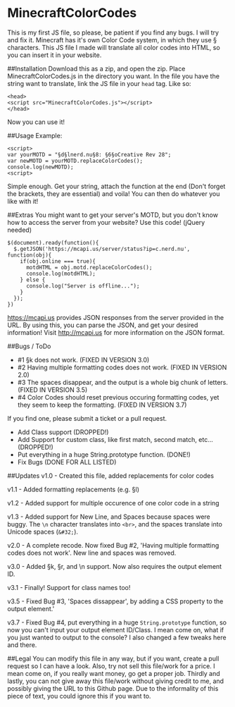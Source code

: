 # MinecraftColorCodes
This is my first JS file, so please, be patient if you find any bugs. I will try and fix it.
Minecraft has it's own Color Code system, in which they use § characters.
This JS file I made will translate all color codes into HTML, so you can insert it in your website.

##Installation
Download this as a zip, and open the zip.
Place MinecraftColorCodes.js in the directory you want.
In the file you have the string want to translate, link the JS file in your ``` head ``` tag.
Like so:
```
<head>
<script src="MinecraftColorCodes.js"></script>
</head>
```
Now you can use it!

##Usage
Example:
```
<script>
var yourMOTD = "§d§lnerd.nu§8: §6§oCreative Rev 28";
var newMOTD = yourMOTD.replaceColorCodes();
console.log(newMOTD);
<script>
```
Simple enough. Get your string, attach the function at the end (Don't forget the brackets, they are essential) and voila! You can then do whatever you like with it!


##Extras
You might want to get your server's MOTD, but you don't know how to access the server from your website?
Use this code! (jQuery needed)
```
$(document).ready(function(){
  $.getJSON('https://mcapi.us/server/status?ip=c.nerd.nu', function(obj){
    if(obj.online === true){
      motdHTML = obj.motd.replaceColorCodes();
      console.log(motdHTML);
    } else {
      console.log("Server is offline...");
    }
  });
})
```
https://mcapi.us provides JSON responses from the server provided in the URL. By using this, you can parse the JSON, and get your desired information! Visit http://mcapi.us for more information on the JSON format.


##Bugs / ToDo

- #1 §k does not work. (FIXED IN VERSION 3.0)
- #2 Having multiple formatting codes does not work. (FIXED IN VERSION 2.0)
- #3 The spaces disappear, and the output is a whole big chunk of letters. (FIXED IN VERSION 3.5)
- #4 Color Codes should reset previous occuring formatting codes, yet they seem to keep the formatting. (FIXED IN VERSION 3.7)

If you find one, please submit a ticket or a pull request.

- Add Class support (DROPPED!)
- Add Support for custom class, like first match, second match, etc... (DROPPED!)
- Put everything in a huge String.prototype function. (DONE!)
- Fix Bugs (DONE FOR ALL LISTED)

##Updates
v1.0 - Created this file, added replacements for color codes

v1.1 - Added formatting replacements (e.g. §l)

v1.2 - Added support for multiple occurence of one color code in a string

v1.3 - Added support for New Line, and Spaces because spaces were buggy. The ```\n``` character translates into ```<br>```, and the spaces translate into Unicode spaces (```&#32;```).

v2.0 - A complete recode. Now fixed Bug #2, 'Having multiple formatting codes does not work'. New line and spaces was removed.

v3.0 - Added §k, §r, and \n support. Now also requires the output element ID.

v3.1 - Finally! Support for class names too!

v3.5 - Fixed Bug #3, 'Spaces dissappear', by adding a CSS property to the output element.'

v3.7 - Fixed Bug #4, put everything in a huge ```String.prototype``` function, so now you can't input your output element ID/Class. I mean come on, what if you just wanted to output to the console? I also changed a few tweaks here and there.

##Legal
You can modify this file in any way, but if you want, create a pull request so I can have a look. Also, try not sell this file/work for a price. I mean come on, if you really want money, go get a proper job. Thirdly and lastly, you can not give away this file/work without giving credit to me, and possibly giving the URL to this Github page. Due to the informality of this piece of text, you could ignore this if you want to.
